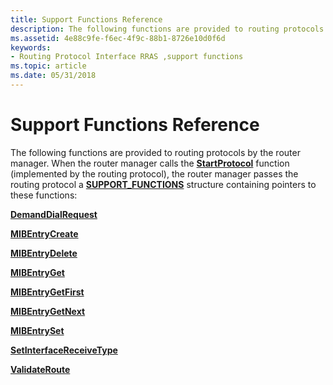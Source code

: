 ```yaml
---
title: Support Functions Reference
description: The following functions are provided to routing protocols by the router manager.
ms.assetid: 4e88c9fe-f6ec-4f9c-88b1-8726e10d0f6d
keywords:
- Routing Protocol Interface RRAS ,support functions
ms.topic: article
ms.date: 05/31/2018
---
```


# Support Functions Reference

The following functions are provided to routing protocols by the router manager. When the router manager calls the [**StartProtocol**](/windows/desktop/api/Routprot/nc-routprot-pstart_protocol) function (implemented by the routing protocol), the router manager passes the routing protocol a [**SUPPORT\_FUNCTIONS**](/windows/desktop/api/Routprot/ns-routprot-support_functions_50) structure containing pointers to these functions:

[**DemandDialRequest**](https://msdn.microsoft.com/en-us/library/Aa373924(v=VS.85).aspx)

[**MIBEntryCreate**](https://msdn.microsoft.com/en-us/library/Aa374538(v=VS.85).aspx)

[**MIBEntryDelete**](https://msdn.microsoft.com/en-us/library/Aa374539(v=VS.85).aspx)

[**MIBEntryGet**](https://msdn.microsoft.com/en-us/library/Aa374540(v=VS.85).aspx)

[**MIBEntryGetFirst**](https://msdn.microsoft.com/en-us/library/Aa374541(v=VS.85).aspx)

[**MIBEntryGetNext**](https://msdn.microsoft.com/en-us/library/Aa374542(v=VS.85).aspx)

[**MIBEntrySet**](https://msdn.microsoft.com/en-us/library/Aa374543(v=VS.85).aspx)

[**SetInterfaceReceiveType**](https://msdn.microsoft.com/en-us/library/Aa382181(v=VS.85).aspx)

[**ValidateRoute**](https://msdn.microsoft.com/en-us/library/Aa382342(v=VS.85).aspx)

 

 




